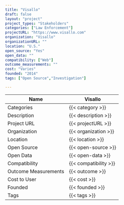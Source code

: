 ```yaml
---
title: "Visallo"
draft: false
layout: "project"
project_types: "Stakeholders"
categories: ["Law Enforcement"]
projectURL: "https://www.visallo.com"
organization: "Visallo"
organizationURL: ""
location: "U.S."
open_source: "Yes"
open_data: ""
compatibility: ["Web"]
outcome_measurements: ""
cost: "Varies"
founded: "2014"
tags: ["Open Source","Investigation"]

---
```



Name                    |  Visallo    
------------------------|----
Categories              | {{< category >}} 
Description             | {{< description >}} 
Project URL             | {{< projectURL >}} 
Organization            | {{< organization >}} 
Location                | {{< location >}} 
Open Source             | {{< open-source >}} 
Open Data               | {{< open-data >}} 
Compatibility           | {{< compatibility >}} 
Outcome Measurements    | {{< outcome >}} 
Cost to User            | {{< cost >}} 
Founded                 | {{< founded >}} 
Tags                    | {{< tags >}} 

